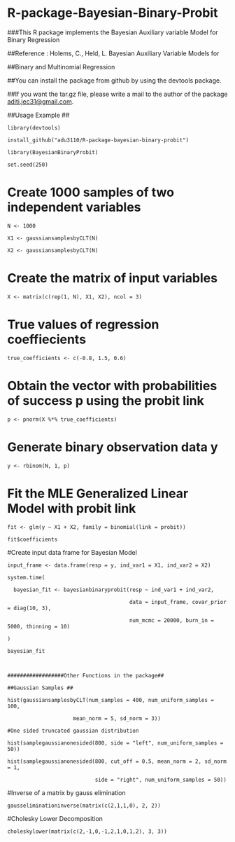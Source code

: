 # R-package-Bayesian-Binary-Probit

###This R package implements the Bayesian Auxiliary variable Model for Binary Regression

##Reference : Holems, C., Held, L. Bayesian Auxiliary Variable Models for 

##Binary and Multinomial Regression

##You can install the package from github by using the devtools package. 

##If you want the tar.gz file, please write a mail to the author of the package <aditi.jec31@gmail.com>. 

##Usage Example ##
```
library(devtools)

install_github("adu3110/R-package-bayesian-binary-probit")

library(BayesianBinaryProbit)

set.seed(250)
```
# Create 1000 samples of two independent variables
```
N <- 1000

X1 <- gaussiansamplesbyCLT(N)

X2 <- gaussiansamplesbyCLT(N)
```
# Create the matrix of input variables
```
X <- matrix(c(rep(1, N), X1, X2), ncol = 3)
```
# True values of regression coeffiecients
```
true_coefficients <- c(-0.8, 1.5, 0.6)
```
# Obtain the vector with probabilities of success p using the probit link
```
p <- pnorm(X %*% true_coefficients)
```
# Generate binary observation data y
```
y <- rbinom(N, 1, p)
```
# Fit the MLE Generalized Linear Model with probit link
```
fit <- glm(y ~ X1 + X2, family = binomial(link = probit))

fit$coefficients
```
#Create input data frame for Bayesian Model 
```
input_frame <- data.frame(resp = y, ind_var1 = X1, ind_var2 = X2)

system.time(

  bayesian_fit <- bayesianbinaryprobit(resp ~ ind_var1 + ind_var2, 
  
                                       data = input_frame, covar_prior = diag(10, 3), 
                                       
                                       num_mcmc = 20000, burn_in = 5000, thinning = 10)
                                       
)

bayesian_fit



##################Other Functions in the package##

##Gaussian Samples ##

hist(gaussiansamplesbyCLT(num_samples = 400, num_uniform_samples = 100, 

                     mean_norm = 5, sd_norm = 3))

#One sided truncated gaussian distribution

hist(samplegaussianonesided(800, side = "left", num_uniform_samples = 50))

hist(samplegaussianonesided(800, cut_off = 0.5, mean_norm = 2, sd_norm = 1,

                            side = "right", num_uniform_samples = 50))
```
#Inverse of a matrix by gauss elimination
```
gausseliminationinverse(matrix(c(2,1,1,0), 2, 2))
```
#Cholesky Lower Decomposition
```
choleskylower(matrix(c(2,-1,0,-1,2,1,0,1,2), 3, 3))
```
